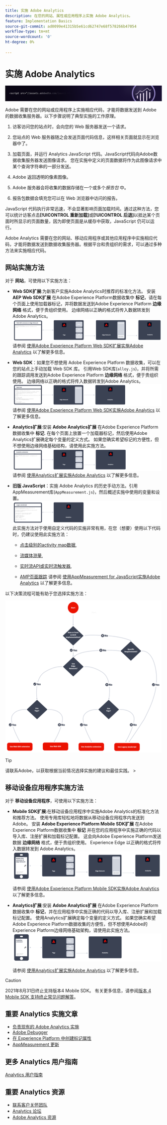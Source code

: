 ```yaml
---
title: 实施 Adobe Analytics
description: 在您的网站、属性或应用程序上实施 Adobe Analytics。
feature: Implementation Basics
source-git-commit: ad0099e41315b5e61cd62747e68f578266b47054
workflow-type: tm+mt
source-wordcount: '0'
ht-degree: 0%

---
```


# 实施 Adobe Analytics

![横幅](../../assets/doc_banner_implement.png)

Adobe 需要在您的网站或应用程序上实施相应代码，才能将数据发送到 Adobe 的数据收集服务器。以下步骤说明了典型实施的工作原理。

1. 访客访问您的站点时，会向您的 Web 服务器发送一个请求。
2. 您站点的 Web 服务器随之会发送页面代码信息，这样相关页面就显示在浏览器中了。
3. 加载页面，并运行 Analytics JavaScript 代码。JavaScript代码向Adobe数据收集服务器发送图像请求。 您在实施中定义的页面数据将作为此图像请求中某个查询字符串的一部分发送。

4. Adobe 返回透明的像素图像。
5. Adobe 服务器会将收集的数据存储在一个或多个&#x200B;*报告包* 中。
6. 报告包数据会填充您可以在 Web 浏览器中访问的报告。

JavaScript 代码执行非常迅速，不会显著影响页面加载时间。通过这种方法，您可以统计访客点击&#x200B;**[!UICONTROL 重新加载]**&#x200B;或&#x200B;**[!UICONTROL 后退]**&#x200B;以抵达某个页面时所显示的页面数量，因为即使页面是从缓存中获取，JavaScript 仍可以运行。

Adobe Analytics 需要在您的网站、移动应用程序或其他应用程序中实施相应代码，才能将数据发送到数据收集服务器。根据平台和贵组织的需求，可以通过多种方法来实施相应代码。

## 网站实施方法

对于 **网站**，可使用以下实施方法：

* **Web SDK扩展**:为新客户实施Adobe Analytics时推荐的标准化方法。 安装 **AEP Web SDK扩展** 在Adobe Experience Platform数据收集中 **标记**，请在每个页面上使用加载器标记，并将数据发送到Adobe Experience Platform **边缘网络** 格式，便于贵组织使用。 边缘网络以正确的格式将传入数据转发到Adobe Analytics。
   ![Web SDK扩展](./assets/websdk-extension-implementation.png)
请参阅 [使用Adobe Experience Platform Web SDK扩展实施Adobe Analytics](./aep-edge/overview.md) 以了解更多信息。

* **Web SDK**：如果您不想使用 Adobe Experience Platform 数据收集，可以在您的站点上手动加载 Web SDK 库。 引用Web SDK库(`alloy.js`)，并将所需的跟踪调用发送到Adobe Experience Platform **边缘网络** 格式，便于贵组织使用。 边缘网络以正确的格式将传入数据转发到Adobe Analytics。
   ![Web SDK](./assets/websdk-implementation.png)
请参阅 [使用Adobe Experience Platform Web SDK实施Adobe Analytics](./aep-edge/overview.md) 以了解更多信息。


* **Analytics扩展**:安装 **Adobe Analytics扩展** 在Adobe Experience Platform数据收集中 **标记**. 在每个页面上放置一个加载器标记，然后使用Adobe Analytics扩展确定每个变量的定义方式。 如果您确实希望标记的方便性，但不想使用边缘网络基础结构，请使用此实施方法。
   ![Adobe Analytics扩展](./assets/analytics-extension-implementation.png)
请参阅 [使用Analytics扩展实施Adobe Analytics](launch/overview.md) 以了解更多信息。

* **旧版 JavaScript**：实施 Adobe Analytics 的历史手动方法。引用AppMeasurement库(`AppMeasurement.js`)，然后概述实施中使用的变量和设置。
   ![旧版JavaScript](./assets/appmeasurement-implementation.png)
此实施方法对于使用自定义代码的实施非常有用，在您（想要）使用以下代码时，仍建议使用此实施方法：

   * [点击级别的activity map数据](../analyze/activity-map/activity-map.md),

   * [流媒体测量](https://experienceleague.adobe.com/docs/media-analytics/using/media-overview.html?lang=zh-Hans),

   * [实时流API或实时流触发器](https://github.com/AdobeDocs/analytics-1.4-apis/blob/master/docs/live-stream-api/getting_started.md),

   * [AMP页面跟踪](./other/amp.md)
   请参阅 [使用AppMeasurement for JavaScript实施Adobe Analytics](js/overview.md) 以了解更多信息。

以下决策流程可能有助于您选择实施方法：

![决策树](./assets/decision-tree.png)


>[!TIP]
>
>请联系Adobe，以获取根据当前情况选择实施的建议和最佳实践。 >

## 移动设备应用程序实施方法

对于 **移动设备应用程序**，可使用以下实施方法：

* **Mobile SDK扩展**:在移动设备应用程序中实施Adobe Analytics的标准化方法和推荐方法。 使用专用库轻松地将数据从移动设备应用程序内发送到Adobe。 安装 **Adobe Experience Platform Mobile SDK扩展** 在Adobe Experience Platform数据收集中 **标记** 并在您的应用程序中实施正确的代码以导入库、注册扩展和加载标记配置。 这会向Adobe Experience Platform发送数据 **边缘网络** 格式，便于贵组织使用。 Experience Edge 以正确的格式将传入数据转发到 Adobe Analytics。
   ![Mobile SDK扩展](./assets/mobilesdk-extension.png)

   请参阅 [使用Adobe Experience Platform Mobile SDK实施Adobe Analytics](../implement/aep-edge/mobile-sdk/overview.md) 以了解更多信息。

* **Analytics扩展**:安装 **Adobe Analytics扩展** 在Adobe Experience Platform数据收集中 **标记**，并在应用程序中实施正确的代码以导入库、注册扩展和加载标记配置。 使用Analytics扩展确定每个变量的定义方式。 如果您确实希望Adobe Experience Platform数据收集的方便性，但不想使用Adobe的Experience Platform边缘网络基础架构，请使用此实施方法。
   ![Analytics 扩展](./assets/mobilesdk-analytics-extension.png)

   请参阅 [使用Analytics扩展实施Adobe Analytics](../implement/aep-edge/mobile-sdk/overview.md) 以了解更多信息。


>[!CAUTION]
>
>2021年8月31日终止支持版本4 Mobile SDK。 有关更多信息，请参阅[版本 4 Mobile SDK 支持终止常见问题解答](https://developer.adobe.com/client-sdks/documentation/v4-end-of-life-faq/)。

## 重要 Analytics 实施文章

* [负责现有的 Adobe Analytics 实施](/help/implement/prepare/existing-implementation.md)
* [Adobe Debugger](validate/debugger.md)
* [在 Experience Platform 中创建标记属性](launch/create-analytics-property.md)
* [AppMeasurement 更新](appmeasurement-updates.md)

## 更多 Analytics 用户指南

[Analytics 用户指南](https://experienceleague.adobe.com/docs/analytics.html)

## 重要 Analytics 资源

* [联系客户关怀团队](https://experienceleague.adobe.com/?support-solution=Analytics#support)
* [Analytics 论坛](https://experienceleaguecommunities.adobe.com/t5/adobe-analytics/ct-p/adobe-analytics-community)
* [Adobe Analytics 资源](https://experienceleaguecommunities.adobe.com/t5/adobe-analytics-discussions/adobe-analytics-resources/m-p/276666)
